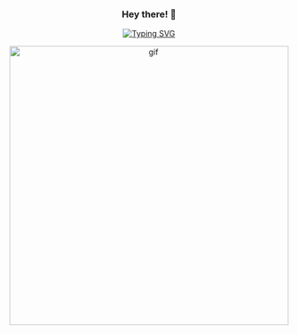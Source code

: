 ### <p align="center"> Hey there! 👋 </p>
 <p align="center"><a href="https://git.io/typing-svg"><img src="https://readme-typing-svg.herokuapp.com?font=Fira+Code&pause=1000&width=435&lines=I'm+a+Frontend+Developer;I'm+a+JavaScript+Developer;I'm+a+React+JS+Developer" alt="Typing SVG" /></a></p>

<!--   ![](https://readme-typing-svg.herokuapp.com?font=Montserrat&align=Center&color=coral&lines=I'm+a+Frontend+Developer;I'm+a+JavaScript+Developer;I'm+a+React+JS+Developer) -->

<p align="center"> <img src="https://github.com/scoderr/scoderr/blob/main/github-gif.gif" alt="gif" width="500" height="auto"> </p>

<!--
**scroll-off/scroll-off** is a ✨ _special_ ✨ repository because its `README.md` (this file) appears on your GitHub profile.

Here are some ideas to get you started:

- 🔭 I’m currently working on ...
- 🌱 I’m currently learning ...
- 👯 I’m looking to collaborate on ...
- 🤔 I’m looking for help with ...
- 💬 Ask me about ...
- 📫 How to reach me: ...
- 😄 Pronouns: ...
- ⚡ Fun fact: ...
-->
